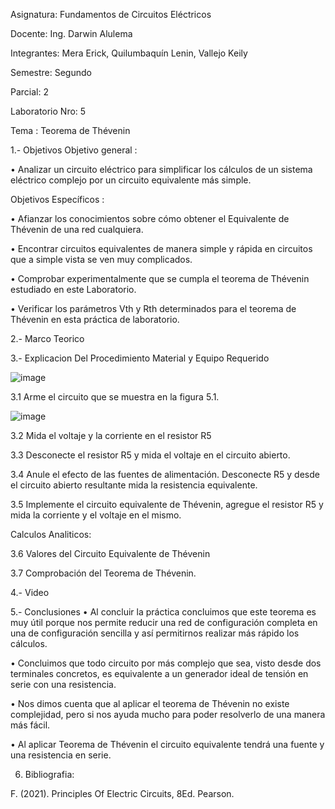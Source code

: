 
Asignatura: Fundamentos de Circuitos Eléctricos

Docente: Ing. Darwin Alulema

Integrantes: Mera Erick, Quilumbaquín Lenin, Vallejo Keily

Semestre: Segundo

Parcial: 2

Laboratorio Nro: 5

Tema : Teorema de Thévenin

1.- Objetivos
Objetivo general :

• Analizar un circuito eléctrico para simplificar los cálculos de un sistema eléctrico complejo por un circuito equivalente más simple.

Objetivos Específicos :

• Afianzar los conocimientos sobre cómo obtener el Equivalente de Thévenin de una red cualquiera.

• Encontrar circuitos equivalentes de manera simple y rápida en circuitos que a simple vista se ven muy complicados.

• Comprobar experimentalmente que se cumpla el teorema de Thévenin estudiado en este Laboratorio.

• Verificar los parámetros Vth y Rth determinados para el teorema de Thévenin en esta práctica de laboratorio.

2.- Marco Teorico

3.- Explicacion Del Procedimiento
Material y Equipo Requerido

![image](https://user-images.githubusercontent.com/94025287/148799826-dabb5ce1-9052-496f-9a9c-c6e936d93df6.png)

3.1 Arme el circuito que se muestra en la figura 5.1.

![image](https://user-images.githubusercontent.com/94025287/148799884-97edc782-6516-48c8-b1d4-be7c078c24b9.png)

3.2 Mida el voltaje y la corriente en el resistor R5

3.3 Desconecte el resistor R5 y mida el voltaje en el circuito abierto.

3.4 Anule el efecto de las fuentes de alimentación. Desconecte R5 y desde el circuito abierto resultante mida la resistencia equivalente.

3.5 Implemente el circuito equivalente de Thévenin, agregue el resistor R5 y mida la corriente y el voltaje en el mismo.

Calculos Analiticos:

3.6 Valores del Circuito Equivalente de Thévenin

3.7 Comprobación del Teorema de Thévenin.

4.- Video


5.- Conclusiones
• Al concluir la práctica concluimos que este teorema es muy útil porque nos permite reducir una red de configuración completa en una de configuración sencilla y así permitirnos realizar más rápido los cálculos.

• Concluimos que todo circuito por más complejo que sea, visto desde dos terminales concretos, es equivalente a un generador ideal de tensión en serie con una resistencia.

• Nos dimos cuenta que al aplicar el teorema de Thévenin no existe complejidad, pero si nos ayuda mucho para poder resolverlo de una manera más fácil.

• Al aplicar Teorema de Thévenin el circuito equivalente tendrá una fuente y una resistencia en serie.

6. Bibliografia:

F. (2021). Principles Of Electric Circuits, 8Ed. Pearson.
